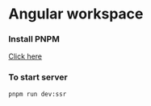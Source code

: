 # Angular workspace

### Install PNPM 

[Click here](https://pnpm.io/installation)

### To start server
```
pnpm run dev:ssr
```
